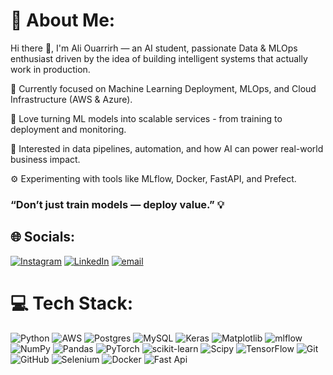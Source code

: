 # 💫 About Me:
Hi there 👋, I'm Ali Ouarrirh — an AI student,  passionate Data & MLOps enthusiast driven by the idea of building intelligent systems that actually work in production.

 🎯 Currently focused on Machine Learning Deployment, MLOps, and Cloud Infrastructure (AWS & Azure).
 
 🧠 Love turning ML models into scalable services - from training to deployment and monitoring.
 
 🧩 Interested in data pipelines, automation, and how AI can power real-world business impact.
 
 ⚙️ Experimenting with tools like MLflow, Docker, FastAPI, and Prefect.

  ### “Don’t just train models — deploy value.” 💡


## 🌐 Socials:
[![Instagram](https://img.shields.io/badge/Instagram-%23E4405F.svg?logo=Instagram&logoColor=white)](https://instagram.com/aliouarrirh) [![LinkedIn](https://img.shields.io/badge/LinkedIn-%230077B5.svg?logo=linkedin&logoColor=white)](https://www.linkedin.com/in/ali-ouarrirh-260168266/?originalSubdomain=ma) [![email](https://img.shields.io/badge/Email-D14836?logo=gmail&logoColor=white)](mailto:aouarrirh) 

# 💻 Tech Stack:
![Python](https://img.shields.io/badge/python-3670A0?style=for-the-badge&logo=python&logoColor=ffdd54) ![AWS](https://img.shields.io/badge/AWS-%23FF9900.svg?style=for-the-badge&logo=amazon-aws&logoColor=white) ![Postgres](https://img.shields.io/badge/postgres-%23316192.svg?style=for-the-badge&logo=postgresql&logoColor=white) ![MySQL](https://img.shields.io/badge/mysql-4479A1.svg?style=for-the-badge&logo=mysql&logoColor=white) ![Keras](https://img.shields.io/badge/Keras-%23D00000.svg?style=for-the-badge&logo=Keras&logoColor=white) ![Matplotlib](https://img.shields.io/badge/Matplotlib-%23ffffff.svg?style=for-the-badge&logo=Matplotlib&logoColor=black) ![mlflow](https://img.shields.io/badge/mlflow-%23d9ead3.svg?style=for-the-badge&logo=mlflow&logoColor=blue) ![NumPy](https://img.shields.io/badge/numpy-%23013243.svg?style=for-the-badge&logo=numpy&logoColor=white) ![Pandas](https://img.shields.io/badge/pandas-%23150458.svg?style=for-the-badge&logo=pandas&logoColor=white) ![PyTorch](https://img.shields.io/badge/PyTorch-%23EE4C2C.svg?style=for-the-badge&logo=PyTorch&logoColor=white) ![scikit-learn](https://img.shields.io/badge/scikit--learn-%23F7931E.svg?style=for-the-badge&logo=scikit-learn&logoColor=white) ![Scipy](https://img.shields.io/badge/SciPy-%230C55A5.svg?style=for-the-badge&logo=scipy&logoColor=%white) ![TensorFlow](https://img.shields.io/badge/TensorFlow-%23FF6F00.svg?style=for-the-badge&logo=TensorFlow&logoColor=white) ![Git](https://img.shields.io/badge/git-%23F05033.svg?style=for-the-badge&logo=git&logoColor=white) ![GitHub](https://img.shields.io/badge/github-%23121011.svg?style=for-the-badge&logo=github&logoColor=white) ![Selenium](https://img.shields.io/badge/-selenium-%43B02A?style=for-the-badge&logo=selenium&logoColor=white) ![Docker](https://img.shields.io/badge/Docker-2496ED?style=for-the-badge&logo=docker&logoColor=white) ![Fast Api](https://img.shields.io/badge/fastapi-%009688.svg?style=for-the-badge&logo=fastapi&logoColor=white)
